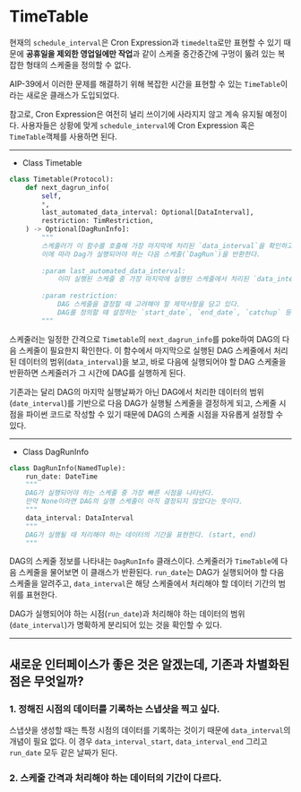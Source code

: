 # TimeTable

현재의 `schedule_interval`은 Cron Expression과 `timedelta`로만 표현할 수 있기 때문에 **공휴일을 제외한 영업일에만 작업**과 같이 스케줄 중간중간에 구멍이 뚫려 있는 복잡한 형태의 스케줄을 정의할 수 없다.

AIP-39에서 이러한 문제를 해결하기 위해 복잡한 시간을 표현할 수 있는 `TimeTable`이라는 새로운 클래스가 도입되었다. 

참고로, Cron Expression은 여전히 널리 쓰이기에 사라지지 않고 계속 유지될 예정이다. 사용자들은 상황에 맞게 `schedule_interval`에 Cron Expression 혹은 `TimeTable`객체를 사용하면 된다.

---

- Class Timetable

```python
class Timetable(Protocol):
    def next_dagrun_info(
        self,
        *,
        last_automated_data_interval: Optional[DataInterval],
        restriction: TimRestriction,
    ) -> Optional[DagRunInfo]:
        """
        스케줄러가 이 함수를 호출해 가장 마지막에 처리된 `data_interval`을 확인하고,
        이에 따라 Dag가 실행되어야 하는 다음 스케줄(`DagRun`)을 반환한다.
        
        :param last_automated_data_interval: 
        	이미 실행된 스케줄 중 가장 마지막에 실행된 스케줄에서 처리된 `data_interval`(manual run 제외)
        
        :param restriction: 
        	DAG 스케줄을 결정할 때 고려해야 할 제약사항을 담고 있다.
        	DAG를 정의할 때 설정하는 `start_date`, `end_date`, `catchup` 등의 정보가 담겨 있다.
        """
```

스케줄러는 일정한 간격으로 `Timetable`의 `next_dagrun_info`를 poke하여 DAG의 다음 스케줄이 필요한지 확인한다. 이 함수에서 마지막으로 실행된 DAG 스케줄에서 처리된 데이터의 범위(`data_interval`)을 보고, 바로 다음에 실행되어야 할 DAG 스케줄을 반환하면 스케줄러가 그 시간에 DAG를 실행하게 된다.

기존과는 달리 DAG의 마지막 실행날짜가 아닌 DAG에서 처리한 데이터의 범위(`date_interval`)를 기반으로 다음 DAG가 실행될 스케줄을 결정하게 되고, 스케줄 시점을 파이썬 코드로 작성할 수 있기 때문에 DAG의 스케줄 시점을 자유롭게 설정할 수 있다.

---

- Class DagRunInfo

```python
class DagRunInfo(NamedTuple):
    run_date: DateTime
    """
    DAG가 실행되어야 하는 스케줄 중 가장 빠른 시점을 나타낸다.
    만약 None이라면 DAG의 실행 스케줄이 아직 결정되지 않았다는 뜻이다.
    """
    data_interval: DataInterval
    """
    DAG가 실행될 때 처리해야 하는 데이터의 기간을 표현한다. (start, end)
    """
```

DAG의 스케줄 정보를 나타내는 `DagRunInfo` 클래스이다. 스케줄러가 `TimeTable`에 다음 스케줄을 물어보면 이 클래스가 반환된다. `run_date`는 DAG가 실행되어야 할 다음 스케줄을 알려주고, `data_interval`은 해당 스케줄에서 처리해야 할 데이터 기간의 범위를 표현한다.

DAG가 실행되어야 하는 시점(`run_date`)과 처리해야 하는 데이터의 범위(`date_interval`)가 명확하게 분리되어 있는 것을 확인할 수 있다.

---

## 새로운 인터페이스가 좋은 것은 알겠는데, 기존과 차별화된 점은 무엇일까?

### 1. 정해진 시점의 데이터를 기록하는 스냅샷을 찍고 싶다.

스냅샷을 생성할 때는 특정 시점의 데이터를 기록하는 것이기 때문에 `data_interval`의 개념이 필요 없다. 이 경우 `data_interval_start`, `data_interval_end` 그리고 `run_date` 모두 같은 날짜가 된다.

### 2. 스케줄 간격과 처리해야 하는 데이터의 기간이 다르다.

